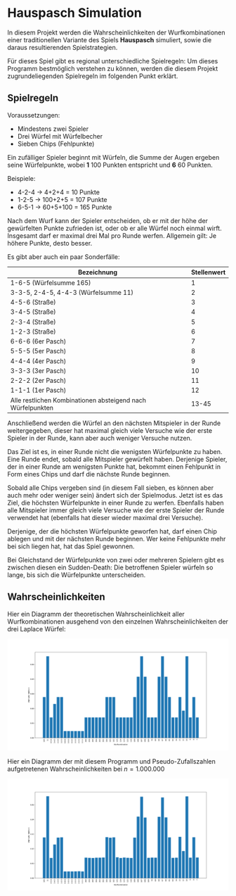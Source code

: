 # Hauspasch Simulation
In diesem Projekt werden die Wahrscheinlichkeiten der Wurfkombinationen einer traditionellen Variante des Spiels **Hauspasch** simuliert, sowie die daraus resultierenden Spielstrategien.

Für dieses Spiel gibt es regional unterschiedliche Spielregeln: Um dieses Programm bestmöglich verstehen zu können, werden die diesem Projekt zugrundeliegenden Spielregeln im folgenden Punkt erklärt.

## Spielregeln
Voraussetzungen:
- Mindestens zwei Spieler
- Drei Würfel mit Würfelbecher
- Sieben Chips (Fehlpunkte)

Ein zufälliger Spieler beginnt mit Würfeln, die Summe der Augen ergeben seine Würfelpunkte, wobei **1** 100 Punkten entspricht und **6** 60 Punkten.

Beispiele:
- 4-2-4 -> 4+2+4 = 10 Punkte
- 1-2-5 -> 100+2+5 = 107 Punkte
- 6-5-1 -> 60+5+100 = 165 Punkte

Nach dem Wurf kann der Spieler entscheiden, ob er mit der höhe der gewürfelten Punkte zufrieden ist, oder ob er alle Würfel noch einmal wirft. Insgesamt darf er maximal drei Mal pro Runde werfen. Allgemein gilt: Je höhere Punkte, desto besser.

Es gibt aber auch ein paar Sonderfälle: 

| Bezeichnung    | Stellenwert |
| -------- | ------- |
| 1-6-5 (Würfelsumme 165) | 1 |
| 3-3-5, 2-4-5, 4-4-3 (Würfelsumme 11) | 2 |
| 4-5-6 (Straße) | 3 |
| 3-4-5 (Straße) | 4 |
| 2-3-4 (Straße) | 5 |
| 1-2-3 (Straße) | 6 |
| 6-6-6 (6er Pasch) | 7 |
| 5-5-5 (5er Pasch) | 8 |
| 4-4-4 (4er Pasch) | 9 |
| 3-3-3 (3er Pasch) | 10 |
| 2-2-2 (2er Pasch) | 11 |
| 1-1-1 (1er Pasch) | 12 |
| Alle restlichen Kombinationen absteigend nach Würfelpunkten | 13-45 |

Anschließend werden die Würfel an den nächsten Mitspieler in der Runde weitergegeben, dieser hat maximal gleich viele Versuche wie der erste Spieler in der Runde, kann aber auch weniger Versuche nutzen.

Das Ziel ist es, in einer Runde nicht die wenigsten Würfelpunkte zu haben. Eine Runde endet, sobald alle Mitspieler gewürfelt haben. Derjenige Spieler, der in einer Runde am wenigsten Punkte hat, bekommt einen Fehlpunkt in Form eines Chips und darf die nächste Runde beginnen.

Sobald alle Chips vergeben sind (in diesem Fall sieben, es können aber auch mehr oder weniger sein) ändert sich der Spielmodus. Jetzt ist es das Ziel, die höchsten Würfelpunkte in einer Runde zu werfen. Ebenfalls haben alle Mitspieler immer gleich viele Versuche wie der erste Spieler der Runde verwendet hat (ebenfalls hat dieser wieder maximal drei Versuche).

Derjenige, der die höchsten Würfelpunkte geworfen hat, darf einen Chip ablegen und mit der nächsten Runde beginnen. Wer keine Fehlpunkte mehr bei sich liegen hat, hat das Spiel gewonnen.

Bei Gleichstand der Würfelpunkte von zwei oder mehreren Spielern gibt es zwischen diesen ein Sudden-Death: Die betroffenen Spieler würfeln so lange, bis sich die Würfelpunkte unterscheiden.

## Wahrscheinlichkeiten
Hier ein Diagramm der theoretischen Wahrscheinlichkeit aller Wurfkombinationen ausgehend von den einzelnen Wahrscheinlichkeiten der drei Laplace Würfel:

![Theoretische Wahrscheinlichkeit aller Wurfkombinationen](probability_theoretical.svg)

Hier ein Diagramm der mit diesem Programm und Pseudo-Zufallszahlen aufgetretenen Wahrscheinlichkeiten bei $n = 1.000.000$

![Simulierte Wahrscheinlichkeit aller Wurfkombinationen](probability_measured_n1000000.svg)
